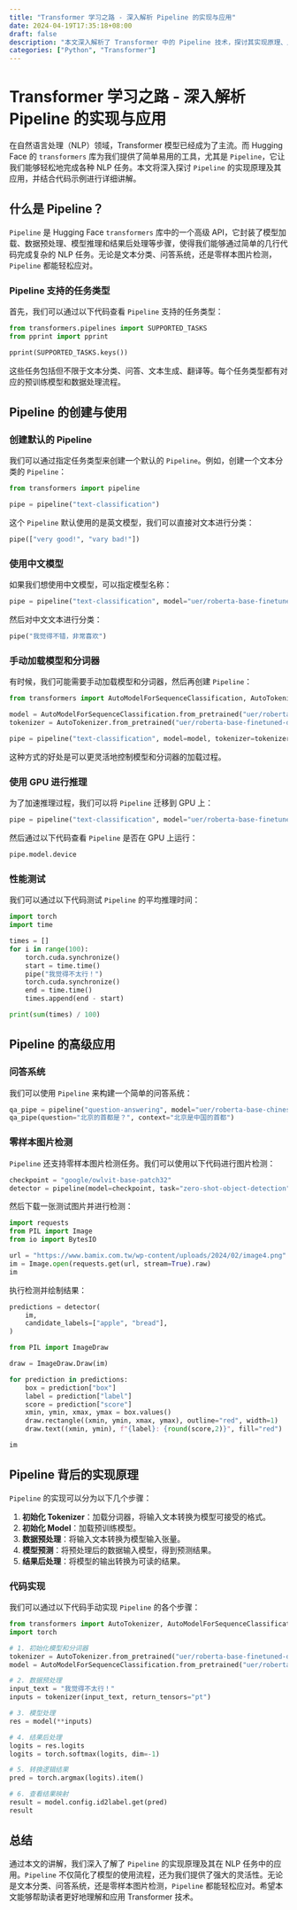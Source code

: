 ```yaml
---
title: "Transformer 学习之路 - 深入解析 Pipeline 的实现与应用"
date: 2024-04-19T17:35:18+08:00
draft: false
description: "本文深入解析了 Transformer 中的 Pipeline 技术，探讨其实现原理、应用场景以及如何通过代码实现 NLP 任务。"
categories: ["Python", "Transformer"]
---
```


# Transformer 学习之路 - 深入解析 Pipeline 的实现与应用

在自然语言处理（NLP）领域，Transformer 模型已经成为了主流。而 Hugging Face 的 `transformers` 库为我们提供了简单易用的工具，尤其是 `Pipeline`，它让我们能够轻松地完成各种 NLP 任务。本文将深入探讨 `Pipeline` 的实现原理及其应用，并结合代码示例进行详细讲解。

## 什么是 Pipeline？

`Pipeline` 是 Hugging Face `transformers` 库中的一个高级 API，它封装了模型加载、数据预处理、模型推理和结果后处理等步骤，使得我们能够通过简单的几行代码完成复杂的 NLP 任务。无论是文本分类、问答系统，还是零样本图片检测，`Pipeline` 都能轻松应对。

### Pipeline 支持的任务类型

首先，我们可以通过以下代码查看 `Pipeline` 支持的任务类型：

```python
from transformers.pipelines import SUPPORTED_TASKS
from pprint import pprint

pprint(SUPPORTED_TASKS.keys())
```

这些任务包括但不限于文本分类、问答、文本生成、翻译等。每个任务类型都有对应的预训练模型和数据处理流程。

## Pipeline 的创建与使用

### 创建默认的 Pipeline

我们可以通过指定任务类型来创建一个默认的 `Pipeline`。例如，创建一个文本分类的 `Pipeline`：

```python
from transformers import pipeline

pipe = pipeline("text-classification")
```

这个 `Pipeline` 默认使用的是英文模型，我们可以直接对文本进行分类：

```python
pipe(["very good!", "vary bad!"])
```

### 使用中文模型

如果我们想使用中文模型，可以指定模型名称：

```python
pipe = pipeline("text-classification", model="uer/roberta-base-finetuned-dianping-chinese")
```

然后对中文文本进行分类：

```python
pipe("我觉得不错，非常喜欢")
```

### 手动加载模型和分词器

有时候，我们可能需要手动加载模型和分词器，然后再创建 `Pipeline`：

```python
from transformers import AutoModelForSequenceClassification, AutoTokenizer

model = AutoModelForSequenceClassification.from_pretrained("uer/roberta-base-finetuned-dianping-chinese")
tokenizer = AutoTokenizer.from_pretrained("uer/roberta-base-finetuned-dianping-chinese")

pipe = pipeline("text-classification", model=model, tokenizer=tokenizer)
```

这种方式的好处是可以更灵活地控制模型和分词器的加载过程。

### 使用 GPU 进行推理

为了加速推理过程，我们可以将 `Pipeline` 迁移到 GPU 上：

```python
pipe = pipeline("text-classification", model="uer/roberta-base-finetuned-dianping-chinese", device=0)
```

然后通过以下代码查看 `Pipeline` 是否在 GPU 上运行：

```python
pipe.model.device
```

### 性能测试

我们可以通过以下代码测试 `Pipeline` 的平均推理时间：

```python
import torch
import time

times = []
for i in range(100):
    torch.cuda.synchronize()
    start = time.time()
    pipe("我觉得不太行！")
    torch.cuda.synchronize()
    end = time.time()
    times.append(end - start)

print(sum(times) / 100)
```

## Pipeline 的高级应用

### 问答系统

我们可以使用 `Pipeline` 来构建一个简单的问答系统：

```python
qa_pipe = pipeline("question-answering", model="uer/roberta-base-chinese-extractive-qa")
qa_pipe(question="北京的首都是？", context="北京是中国的首都")
```

### 零样本图片检测

`Pipeline` 还支持零样本图片检测任务。我们可以使用以下代码进行图片检测：

```python
checkpoint = "google/owlvit-base-patch32"
detector = pipeline(model=checkpoint, task="zero-shot-object-detection")
```

然后下载一张测试图片并进行检测：

```python
import requests
from PIL import Image
from io import BytesIO

url = "https://www.bamix.com.tw/wp-content/uploads/2024/02/image4.png"
im = Image.open(requests.get(url, stream=True).raw)
im
```

执行检测并绘制结果：

```python
predictions = detector(
    im,
    candidate_labels=["apple", "bread"],
)

from PIL import ImageDraw

draw = ImageDraw.Draw(im)

for prediction in predictions:
    box = prediction["box"]
    label = prediction["label"]
    score = prediction["score"]
    xmin, ymin, xmax, ymax = box.values()
    draw.rectangle((xmin, ymin, xmax, ymax), outline="red", width=1)
    draw.text((xmin, ymin), f"{label}: {round(score,2)}", fill="red")

im
```

## Pipeline 背后的实现原理

`Pipeline` 的实现可以分为以下几个步骤：

1. **初始化 Tokenizer**：加载分词器，将输入文本转换为模型可接受的格式。
2. **初始化 Model**：加载预训练模型。
3. **数据预处理**：将输入文本转换为模型输入张量。
4. **模型预测**：将预处理后的数据输入模型，得到预测结果。
5. **结果后处理**：将模型的输出转换为可读的结果。

### 代码实现

我们可以通过以下代码手动实现 `Pipeline` 的各个步骤：

```python
from transformers import AutoTokenizer, AutoModelForSequenceClassification
import torch

# 1. 初始化模型和分词器
tokenizer = AutoTokenizer.from_pretrained("uer/roberta-base-finetuned-dianping-chinese")
model = AutoModelForSequenceClassification.from_pretrained("uer/roberta-base-finetuned-dianping-chinese")

# 2. 数据预处理
input_text = "我觉得不太行！"
inputs = tokenizer(input_text, return_tensors="pt")

# 3. 模型处理
res = model(**inputs)

# 4. 结果后处理
logits = res.logits
logits = torch.softmax(logits, dim=-1)

# 5. 转换逻辑结果
pred = torch.argmax(logits).item()

# 6. 查看结果映射
result = model.config.id2label.get(pred)
result
```

## 总结

通过本文的讲解，我们深入了解了 `Pipeline` 的实现原理及其在 NLP 任务中的应用。`Pipeline` 不仅简化了模型的使用流程，还为我们提供了强大的灵活性。无论是文本分类、问答系统，还是零样本图片检测，`Pipeline` 都能轻松应对。希望本文能够帮助读者更好地理解和应用 Transformer 技术。